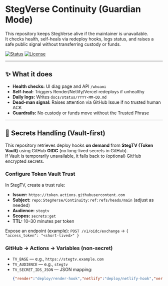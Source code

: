 # StegVerse Continuity (Guardian Mode)

This repository keeps StegVerse alive if the maintainer is unavailable.  
It checks health, self-heals via redeploy hooks, logs status, and raises a safe public signal without transferring custody or funds.

[![Status](https://img.shields.io/badge/Mode-Guardian-green)](#)
[![License](https://img.shields.io/badge/License-StegVerse_Guardian-v1.0-blue)](LICENSE.md)

---

## ✨ What it does
- **Health checks:** UI diag page and API `/whoami`
- **Self-heal:** Triggers Render/Netlify/Vercel redeploys if unhealthy
- **Daily logs:** Writes `docs/status/YYYY-MM-DD.md`
- **Dead-man signal:** Raises attention via GitHub Issue if no trusted human ACK
- **Guardrails:** No custody or funds move without the Trusted Phrase

---

## 🔐 Secrets Handling (Vault-first)
This repository retrieves deploy hooks **on demand** from **StegTV (Token Vault)** using GitHub **OIDC** (no long-lived secrets in GitHub).  
If Vault is temporarily unavailable, it falls back to (optional) GitHub encrypted secrets.

### Configure Token Vault Trust
In StegTV, create a trust rule:
- **Issuer:** `https://token.actions.githubusercontent.com`
- **Subject:** `repo:StegVerse/Continuity:ref:refs/heads/main` (adjust as needed)
- **Audience:** `stegtv`
- **Scopes:** `secrets:get`
- **TTL:** 10–30 minutes per token

Expose an endpoint (example): `POST /v1/oidc/exchange` → `{ "access_token": "<short-lived>" }`

### GitHub → Actions → Variables (non-secret)
- `TV_BASE` — e.g., `https://stegtv.example.com`
- `TV_AUDIENCE` — e.g., `stegtv`
- `TV_SECRET_IDS_JSON` — JSON mapping:
  ```json
  {"render":"deploy/render-hook","netlify":"deploy/netlify-hook","vercel":"deploy/vercel-hook"}
